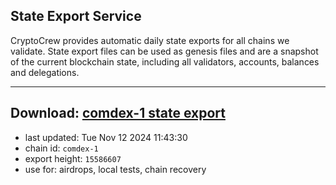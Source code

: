 ## State Export Service
CryptoCrew provides automatic daily state exports for all chains we validate. State export files can be used as genesis files and are a snapshot of the current blockchain state, including all validators, accounts, balances and delegations.

---
**Download: [comdex-1 state export](https://dl-eu2.ccvalidators.com/SERVICE/comdex/comdex-1_export_15586607.json)**
---

- last updated: Tue Nov 12 2024 11:43:30
- chain id: `comdex-1`
- export height: `15586607`
- use for: airdrops, local tests, chain recovery
